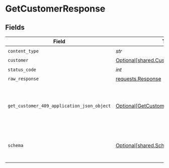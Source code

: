# GetCustomerResponse


## Fields

| Field                                                                                               | Type                                                                                                | Required                                                                                            | Description                                                                                         |
| --------------------------------------------------------------------------------------------------- | --------------------------------------------------------------------------------------------------- | --------------------------------------------------------------------------------------------------- | --------------------------------------------------------------------------------------------------- |
| `content_type`                                                                                      | *str*                                                                                               | :heavy_check_mark:                                                                                  | N/A                                                                                                 |
| `customer`                                                                                          | [Optional[shared.Customer]](../../models/shared/customer.md)                                        | :heavy_minus_sign:                                                                                  | Success                                                                                             |
| `status_code`                                                                                       | *int*                                                                                               | :heavy_check_mark:                                                                                  | N/A                                                                                                 |
| `raw_response`                                                                                      | [requests.Response](https://requests.readthedocs.io/en/latest/api/#requests.Response)               | :heavy_minus_sign:                                                                                  | N/A                                                                                                 |
| `get_customer_409_application_json_object`                                                          | [Optional[GetCustomer409ApplicationJSON]](../../models/operations/getcustomer409applicationjson.md) | :heavy_minus_sign:                                                                                  | The data type's dataset has not been requested or is still syncing.                                 |
| `schema`                                                                                            | [Optional[shared.Schema]](../../models/shared/schema.md)                                            | :heavy_minus_sign:                                                                                  | Your API request was not properly authorized.                                                       |